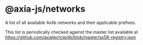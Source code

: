 # @axia-js/networks

A list of all available Axlib networks and their applicable prefixes.

This list is periodically checked against the master list available at https://github.com/axiatech/axlib/blob/master/ss58-registry.json

